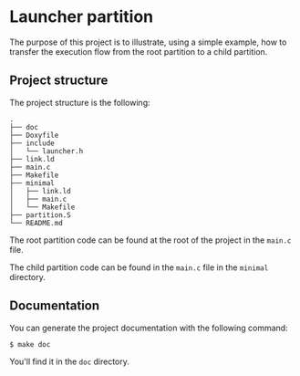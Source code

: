 # Launcher partition

The purpose of this project is to illustrate, using a simple example, how to
transfer the execution flow from the root partition to a child partition.

## Project structure

The project structure is the following:

```
.
├── doc
├── Doxyfile
├── include
│   └── launcher.h
├── link.ld
├── main.c
├── Makefile
├── minimal
│   ├── link.ld
│   ├── main.c
│   └── Makefile
├── partition.S
└── README.md
```

The root partition code can be found at the root of the project in the `main.c` file.

The child partition code can be found in the `main.c` file in the `minimal` directory.

## Documentation

You can generate the project documentation with the following command:

```console
$ make doc
```

You'll find it in the `doc` directory.
